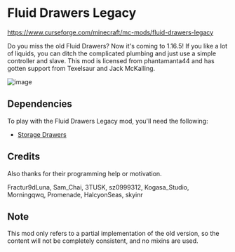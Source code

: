 # Fluid Drawers Legacy

https://www.curseforge.com/minecraft/mc-mods/fluid-drawers-legacy

Do you miss the old Fluid Drawers? Now it's coming to 1.16.5! If you like a lot of liquids, you can ditch the complicated plumbing and just use a simple controller and slave.
This mod is licensed from phantamanta44 and has gotten support from Texelsaur and Jack McKalling.

![image](https://user-images.githubusercontent.com/82761814/160654307-b3385e58-e509-4eda-8bf2-106ae2835b85.png)

## Dependencies

To play with the Fluid Drawers Legacy mod, you'll need the following:

- [Storage Drawers](https://www.curseforge.com/minecraft/mc-mods/storage-drawers)



## Credits

Also thanks for their programming help or motivation.

Fractur9dLuna,  Sam_Chai,  3TUSK,  sz0999312,  Kogasa_Studio,  Morningqwq,  Promenade,  HalcyonSeas, skyinr

 

## Note

This mod only refers to a partial implementation of the old version, so the content will not be completely consistent, and no mixins are used.
